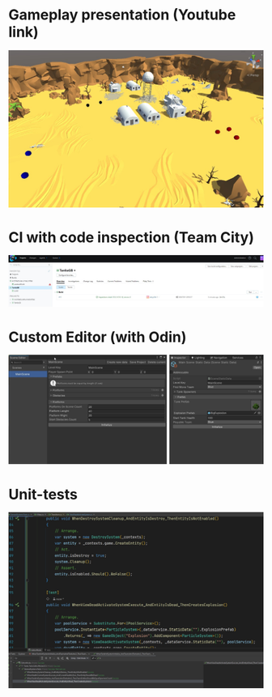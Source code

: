 # Gameplay presentation (Youtube link)
[![IMAGE ALT TEXT](./Preview/Preview.jpg)](https://youtu.be/vfeR0ygTokw "Tanks")

# CI with code inspection (Team City)
![IMAGE ALT TEXT](./Preview/CI.jpg)

# Custom Editor (with Odin)
![IMAGE ALT TEXT](./Preview/CustomEditor.jpg)

# Unit-tests
![IMAGE ALT TEXT](./Preview/Tests.jpg)